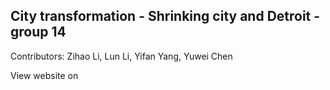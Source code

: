 ## City transformation - Shrinking city and Detroit - group 14 ##

Contributors: Zihao Li, Lun Li, Yifan Yang, Yuwei Chen

View website on 



